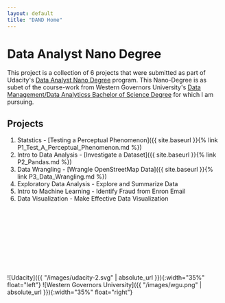 ```yaml
---
layout: default
title: "DAND Home"
---
```


# Data Analyst Nano Degree

This project is a collection of 6 projects that were submitted as part of Udacity's [Data Analyst Nano Degree](https://www.udacity.com/course/data-analyst-nanodegree--nd002) program.   This Nano-Degree is as subet 
of the course-work from Western Governors University's [Data Management/Data Analyticss Bachelor of Science Degree](https://www.wgu.edu/online-it-degrees/data-management-analytics-bachelors-program.html) for which I am pursuing.

## Projects 
1. Statstics - [Testing a Perceptual Phenomenon]({{ site.baseurl }}{% link P1_Test_A_Perceptual_Phenomenon.md  %})
2. Intro to Data Analysis - [Investigate a Dataset]({{ site.baseurl }}{% link P2_Pandas.md %})
3. Data Wrangling - [Wrangle OpenStreetMap Data]({{ site.baseurl }}{% link P3_Data_Wrangling.md  %})
4. Exploratory Data Analysis - Explore and Summarize Data
5. Intro to Machine Learning - Identify Fraud from Enron Email
6. Data Visualization - Make Effective Data Visualization

<br />
<br />
<br />
<br />
<br />
<br />
<br />
<br />
<br />
![Udacity]({{ "/images/udacity-2.svg" | absolute_url }}){:width="35%" float="left"}
![Western Governors University]({{ "/images/wgu.png" | absolute_url }}){:width="35%" float="right"}
